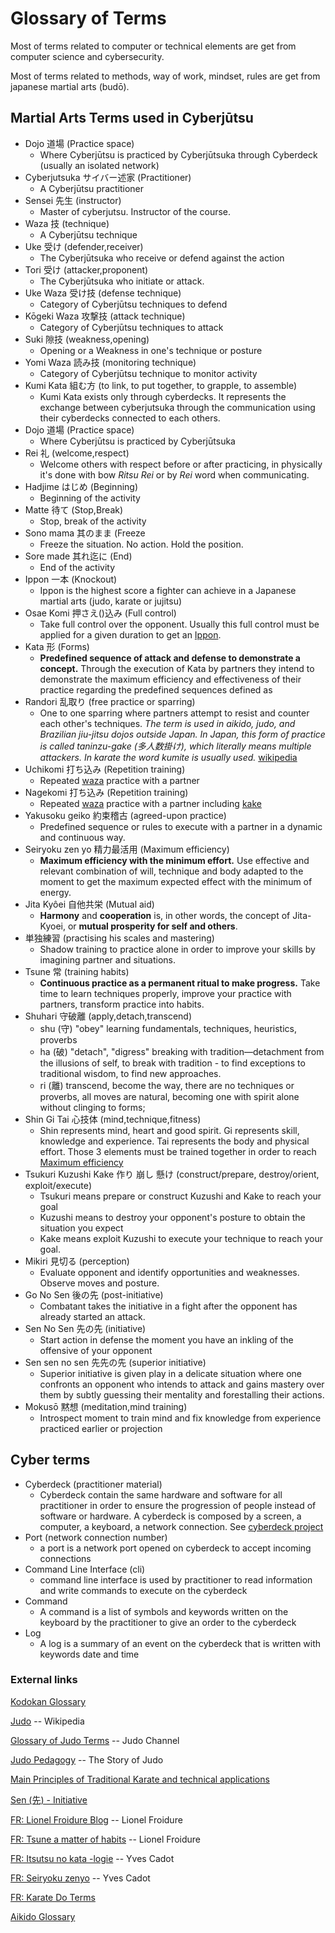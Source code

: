 # Glossary of Terms

Most of terms related to computer or technical elements are get from computer science and cybersecurity.

Most of terms related to methods, way of work, mindset, rules are get from japanese martial arts (budō).

## Martial Arts Terms used in Cyberjūtsu

- <a name="dojo">Dojo</a> 道場 (Practice space)
  - Where Cyberjūtsu is practiced by Cyberjūtsuka through Cyberdeck (usually an isolated network)
- <a name="cyberjutsuka">Cyberjutsuka</a> サイバー述家 (Practitioner)
  - A Cyberjūtsu practitioner
- <a name="sensei">Sensei</a> 先生 (instructor)
  - Master of cyberjutsu. Instructor of the course.
- <a name="waza">Waza</a> 技 (technique)
  - A Cyberjūtsu technique
- <a name="uke">Uke</a> 受け (defender,receiver)
  - The Cyberjūtsuka who receive or defend against the action
- <a name="tori">Tori</a> 受け (attacker,proponent)
  - The Cyberjūtsuka who initiate or attack.
- <a name="uke-waza">Uke Waza</a> 受け技 (defense technique)
  - Category of Cyberjūtsu techniques to defend
- <a name="kogeki-waza">Kōgeki Waza</a> 攻撃技 (attack technique)
  - Category of Cyberjūtsu techniques to attack
- <a name="suki">Suki</a> 隙技 (weakness,opening)
  - Opening or a Weakness in one's technique or posture
- <a name="yomi-waza">Yomi Waza</a> 読み技 (monitoring technique)
  - Category of Cyberjūtsu technique to monitor activity
- <a name="kumi-kata">Kumi Kata</a> 組む方 (to link, to put together, to grapple, to assemble)
  - Kumi Kata exists only through cyberdecks. It represents the exchange between cyberjutsuka through the communication using their cyberdecks connected to each others.
- <a name="dojo">Dojo</a> 道場 (Practice space)
  - Where Cyberjūtsu is practiced by Cyberjūtsuka
- <a name="rei">Rei</a> 礼 (welcome,respect)
  - Welcome others with respect before or after practicing, in physically it's done with bow *Ritsu Rei* or by *Rei* word when communicating.
- <a name="hadjime">Hadjime</a> はじめ (Beginning)
  - Beginning of the activity
- <a name="matte">Matte</a> 待て (Stop,Break)
  - Stop, break of the activity
- <a name="sono-mama">Sono mama</a> 其のまま (Freeze 
  - Freeze the situation. No action. Hold the position.
- <a name="sore-made">Sore made</a> 其れ迄に (End) 
  - End of the activity
- <a name="ippon">Ippon</a> 一本 (Knockout)
  - Ippon is the highest score a fighter can achieve in a Japanese martial arts (judo, karate or jujitsu)
- <a name="oasaekomi">Osae Komi</a> 押さえ()込み (Full control)
  - Take full control over the opponent. Usually this full control must be applied for a given duration to get an [Ippon](#ippon).
- <a name="kata">Kata</a> 形 (Forms)
  - <b>Predefined sequence of attack and defense to demonstrate a concept.</b> Through the execution of Kata by partners they intend to demonstrate the maximum efficiency and effectiveness of their practice regarding the predefined sequences defined as 
- <a name="randori">Randori</a> 乱取り (free practice or sparring)
  - One to one sparring where partners attempt to resist and counter each other's techniques. 
  *The term is used in aikido, judo, and Brazilian jiu-jitsu dojos outside Japan. In Japan, this form of practice is called taninzu-gake (多人数掛け), which literally means multiple attackers. In karate the word kumite is usually used.* [wikipedia](https://en.wikipedia.org/wiki/Randori)
- <a name="uchikomi">Uchikomi</a> 打ち込み (Repetition training) 
  - Repeated [waza](#waza) practice with a partner
- <a name="nagekomi">Nagekomi</a> 打ち込み (Repetition training) 
  - Repeated [waza](#waza) practice with a partner including [kake](#tsukuri-kusushi-kake)
- <a name="yakusoku-geiko">Yakusoku geiko</a> 約束稽古 (agreed-upon practice)
  - Predefined sequence or rules to execute with a partner in a dynamic and continuous way.
- <a name="seiryoku-zen-yo">Seiryoku zen yo</a> 精力最活用 (Maximum efficiency)
  - <b>Maximum efficiency with the minimum effort.</b> Use effective and relevant combination of will, technique and body adapted to the moment to get the maximum expected effect with the minimum of energy. 
- <a name="jita-koei">Jita Kyôei</a> 自他共栄 (Mutual aid)
  - <b>Harmony</b> and <b>cooperation</b> is, in other words, the concept of Jita-Kyoei, or <b>mutual prosperity for self and others</b>.
- <a name=""></a> 単独練習 (practising his scales and mastering)
  - Shadow training to practice alone in order to improve your skills by imagining partner and situations.
- <a name="tsune">Tsune</a> 常 (training habits)
  - <b>Continuous practice as a permanent ritual to make progress.</b> 
  Take time to learn techniques properly, improve your practice with partners, transform practice into habits.
- <a name="shuhari">Shuhari</a> 守破離 (apply,detach,transcend)
  - shu (守) "obey" learning fundamentals, techniques, heuristics, proverbs
  - ha (破) "detach", "digress" breaking with tradition—detachment from the illusions of self, to break with tradition - to find exceptions to traditional wisdom, to find new approaches.
  - ri (離) transcend, become the way, there are no techniques or proverbs, all moves are natural, becoming one with spirit alone without clinging to forms;
- <a name="shin-gi-tai">Shin Gi Tai</a> 心技体 (mind,technique,fitness)
  - Shin represents mind, heart and good spirit. Gi represents skill, knowledge and experience. Tai represents the body and physical effort. Those 3 elements must be trained together in order to reach [Maximum efficiency](#seiryoku-zen-yo)
- <a name="tsukuri-kusushi-kake">Tsukuri Kuzushi Kake</a> 作り 崩し 懸け (construct/prepare, destroy/orient, exploit/execute)
  - Tsukuri means prepare or construct Kuzushi and Kake to reach your goal
  - Kuzushi means to destroy your opponent's posture to obtain the situation you expect
  - Kake means exploit Kuzushi to execute your technique to reach your goal.
- <a name="mikiri">Mikiri</a> 見切る (perception)
  - Evaluate opponent and identify opportunities and weaknesses. Observe moves and posture.
- <a name="go-no-sen">Go No Sen</a> 後の先 (post-initiative)
  - Combatant takes the initiative in a fight after the opponent has already started an attack.
- <a name="sen-no-sen">Sen No Sen</a> 先の先 (initiative)
  - Start action in defense the moment you have an inkling of the offensive of your opponent
- <a name="sen-sen-no-sen">Sen sen no sen</a> 先先の先 (superior initiative)
  - Superior initiative is given play in a delicate situation where one confronts an opponent who intends to attack and gains mastery over them by subtly guessing their mentality and forestalling their actions.
- <a name="mokuso">Mokusō</a> 黙想 (meditation,mind training)
  - Introspect moment to train mind and fix knowledge from experience practiced earlier or projection

## Cyber terms
- <a name="cyberdeck">Cyberdeck</a> (practitioner material)
  - Cyberdeck contain the same hardware and software for all practitioner in order to ensure the progression of people instead of software or hardware. A cyberdeck is composed by a screen, a computer, a keyboard, a network connection. See [cyberdeck project](https://github.com/wocsa/cyberdeck)
- <a name="port">Port</a> (network connection number)
  - a port is a network port opened on cyberdeck to accept incoming connections
- <a name="cli">Command Line Interface</a> (cli)
  - command line interface is used by practitioner to read information and write commands to execute on the cyberdeck
- <a name="command">Command</a>
  - A command is a list of symbols and keywords written on the keyboard by the practitioner to give an order to the cyberdeck
- <a name="log">Log</a>
  - A log is a summary of an event on the cyberdeck that is written with keywords date and time

### External links

[Kodokan Glossary](http://kodokanjudoinstitute.org/en/doctrine/word/)

[Judo](https://en.wikipedia.org/wiki/Judo#Pedagogy) -- Wikipedia

[Glossary of Judo Terms](https://www.judo-ch.jp/english/dictionary/terms/) -- Judo Channel

[Judo Pedagogy](https://apaponxbole.weebly.com/pedagogy.html) -- The Story of Judo

[Main Principles of Traditional Karate and technical applications](https://thetraditioncontinue.com/main-principles-of-traditional-karate-and-technical-applications/)

[Sen (先) - Initiative](https://www.tomikiaikido.ie/go-no-sen-sen-no-sen)

[FR: Lionel Froidure Blog](https://www.lionelfroidure.com) -- Lionel Froidure

[FR: Tsune a matter of habits](https://www.lionelfroidure.com/tsune-karate-habitude/) -- Lionel Froidure

[FR: Itsutsu no kata -logie](https://corpsjapon.hypotheses.org/) -- Yves Cadot

[FR: Seiryoku zenyo](https://www.judopourtous.com/PagesAnnexees/SeiryokuZenyo.htm) -- Yves Cadot

[FR: Karate Do Terms](https://toulousekarate.clubeo.com/page/les-termes-utilises-en-japonais-en-karate-do.html)

[Aikido Glossary](https://www.martialartsplanet.com/threads/japanese-terms-with-kanji.59429/)



